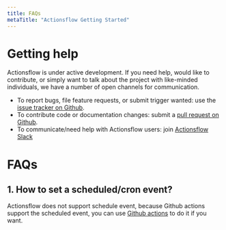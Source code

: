 ```yaml
---
title: FAQs
metaTitle: "Actionsflow Getting Started"
---
```


# Getting help

Actionsflow is under active development. If you need help, would like to
contribute, or simply want to talk about the project with like-minded
individuals, we have a number of open channels for communication.

- To report bugs, file feature requests, or submit trigger wanted: use the [issue tracker on Github](https://github.com/actionsflow/actionsflow/issues).
- To contribute code or documentation changes: submit a [pull request on Github](https://github.com/actionsflow/actionsflow/pulls).
- To communicate/need help with Actionsflow users: join [Actionsflow Slack](https://join.slack.com/t/actionsflow/shared_invite/zt-h5tmw9cn-GbZ4fzU_vc_qB~nnS_2Lvg)

# FAQs

## 1. How to set a scheduled/cron event?

Actionsflow does not support schedule event, because Github actions support the scheduled event, you can use [Github actions](https://docs.github.com/en/actions/reference/events-that-trigger-workflows#scheduled-events) to do it if you want.
